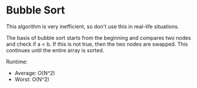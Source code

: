 # Bubble Sort

This algorithm is very inefficient, so don't use this in real-life situations.

The basis of bubble sort starts from the beginning and compares two nodes and check if a < b. If this is not true, then the two nodes are swapped. This continues until the entire array is sorted.    

Runtime:    
* Average: O(N^2)    
* Worst: O(N^2)    
